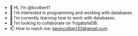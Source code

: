 - 👋 Hi, I’m @kcolbert1
- 👀 I’m interested in programming and working with databases.
- 🌱 I’m currently learning how to work with databases.
- 💞️ I’m looking to collaborate on YugabyteDB.
- 📫 How to reach me: kevincolbert33@gmail.com

<!---
kcolbert1/kcolbert1 is a ✨ special ✨ repository because its `README.md` (this file) appears on your GitHub profile.
You can click the Preview link to take a look at your changes.
--->
